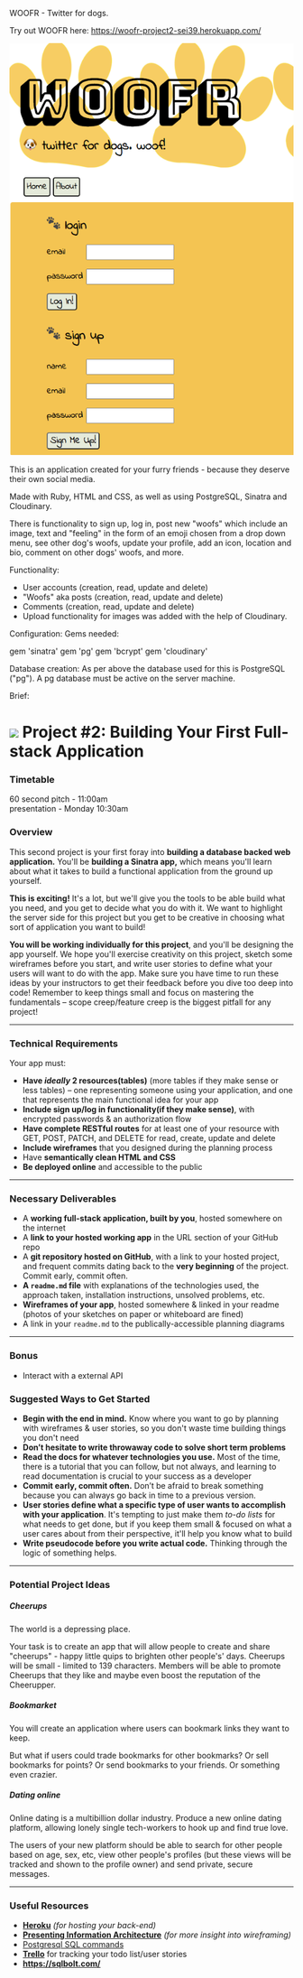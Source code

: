 WOOFR - Twitter for dogs. 

Try out WOOFR here: https://woofr-project2-sei39.herokuapp.com/

![WOOFR APP IMAGE](/WOOFR_app.png)

This is an application created for your furry friends - because they deserve their own social media. 

Made with Ruby, HTML and CSS, as well as using PostgreSQL, Sinatra and Cloudinary. 

There is functionality to sign up, log in, post new "woofs" which include an image, text and "feeling" in the form of an emoji chosen from a drop down menu, see other dog's woofs, update your profile, add an icon, location and bio, comment on other dogs' woofs, and more. 

Functionality: 
- User accounts (creation, read, update and delete)
- "Woofs" aka posts (creation, read, update and delete)
- Comments (creation, read, update and delete)
- Upload functionality for images was added with the help of Cloudinary. 

Configuration:
Gems needed:

gem 'sinatra'
gem 'pg'
gem 'bcrypt'
gem 'cloudinary'

Database creation:
As per above the database used for this is PostgreSQL ("pg"). A pg database must be active on the server machine.

Brief: 
# ![](https://ga-dash.s3.amazonaws.com/production/assets/logo-9f88ae6c9c3871690e33280fcf557f33.png) Project #2: Building Your First Full-stack Application

### Timetable

60 second pitch - 11:00am  
presentation - Monday 10:30am

### Overview

This second project is your first foray into **building a database backed web application.** You'll be **building a Sinatra app,** which means you'll learn about what it takes to build a functional application from the ground up yourself.

**This is exciting!** It's a lot, but we'll give you the tools to be able build what you need, and you get to decide what you do with it. We want to highlight the server side for this project but you get to be creative in choosing what sort of application you want to build! 

**You will be working individually for this project**, and you'll be designing the app yourself. We hope you'll exercise creativity on this project, sketch some wireframes before you start, and write user stories to define what your users will want to do with the app. Make sure you have time to run these ideas by your instructors to get their feedback before you dive too deep into code! Remember to keep things small and focus on mastering the fundamentals – scope creep/feature creep is the biggest pitfall for any project!

---

### Technical Requirements

Your app must:

* **Have _ideally_ 2 resources(tables)** (more tables if they make sense or less tables) – one representing someone using your application, and one that represents the main functional idea for your app
* **Include sign up/log in functionality(if they make sense)**, with encrypted passwords & an authorization flow
* **Have complete RESTful routes** for at least one of your resource with GET, POST, PATCH, and DELETE for read, create, update and delete
* **Include wireframes** that you designed during the planning process
* Have **semantically clean HTML and CSS**
* **Be deployed online** and accessible to the public

---

### Necessary Deliverables

* A **working full-stack application, built by you**, hosted somewhere on the internet
* A **link to your hosted working app** in the URL section of your GitHub repo
* A **git repository hosted on GitHub**, with a link to your hosted project,  and frequent commits dating back to the **very beginning** of the project. Commit early, commit often.
* **A ``readme.md`` file** with explanations of the technologies used, the approach taken, installation instructions, unsolved problems, etc.
* **Wireframes of your app**, hosted somewhere & linked in your readme (photos of your sketches on paper or whiteboard are fined)
* A link in your ``readme.md`` to the publically-accessible planning diagrams

---

### Bonus

* Interact with a external API 

### Suggested Ways to Get Started

* **Begin with the end in mind.** Know where you want to go by planning with wireframes & user stories, so you don't waste time building things you don't need
* **Don’t hesitate to write throwaway code to solve short term problems**
* **Read the docs for whatever technologies you use.** Most of the time, there is a tutorial that you can follow, but not always, and learning to read documentation is crucial to your success as a developer
* **Commit early, commit often.** Don’t be afraid to break something because you can always go back in time to a previous version.
* **User stories define what a specific type of user wants to accomplish with your application**. It's tempting to just make them _to-do lists_ for what needs to get done, but if you keep them small & focused on what a user cares about from their perspective, it'll help you know what to build
* **Write pseudocode before you write actual code.** Thinking through the logic of something helps.

---

### Potential Project Ideas

##### Cheerups
The world is a depressing place.

Your task is to create an app that will allow people to create and share "cheerups" - happy little quips to brighten other people's' days. Cheerups will be small - limited to 139 characters. Members will be able to promote Cheerups that they like and maybe even boost the reputation of the Cheerupper.

##### Bookmarket
You will create an application where users can bookmark links they want to keep.

But what if users could trade bookmarks for other bookmarks? Or sell bookmarks for points? Or send bookmarks to your friends. Or something even crazier.

##### Dating online

Online dating is a multibillion dollar industry. Produce a new online dating platform, allowing lonely single tech-workers to hook up and find true love.

The users of your new platform should be able to search for other people based on age, sex, etc, view other people's profiles (but these views will be tracked and shown to the profile owner) and send private, secure messages.

---

### Useful Resources

* **[Heroku](http://www.heroku.com)** _(for hosting your back-end)_
* **[Presenting Information Architecture](http://webstyleguide.com/wsg3/3-information-architecture/4-presenting-information.html)** _(for more insight into wireframing)_
* [Postgresql SQL commands](https://www.postgresql.org/docs/9.1/static/sql-commands.html)
* **[Trello](https://trello.com)** for tracking your todo list/user stories
* **https://sqlbolt.com/**
